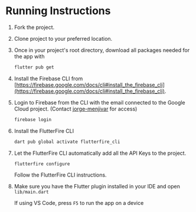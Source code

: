 # Running Instructions

1. Fork the project.

2. Clone project to your preferred location.

3. Once in your project's root directory, download all packages needed for the app with
    ```zsh
    flutter pub get
    ```

4. Install the Firebase CLI from
    [https://firebase.google.com/docs/cli#install_the_firebase_cli](https://firebase.google.com/docs/cli#install_the_firebase_cli).

5. Login to Firebase from the CLI with the email connected to the Google Cloud project. (Contact [jorge-menjivar](https://github.com/jorge-menjivar) for access)
    ```zsh
    firebase login
    ```

6. Install the FlutterFire CLI
    ```zsh
    dart pub global activate flutterfire_cli
    ```

7. Let the FlutterFire CLI automatically add all the API Keys to the project.
    ```zsh
    flutterfire configure
    ```
    Follow the FlutterFire CLI instructions.


8. Make sure you have the Flutter plugin installed in your IDE and open `lib/main.dart` 

    If using VS Code, press `F5` to run the app on a device
